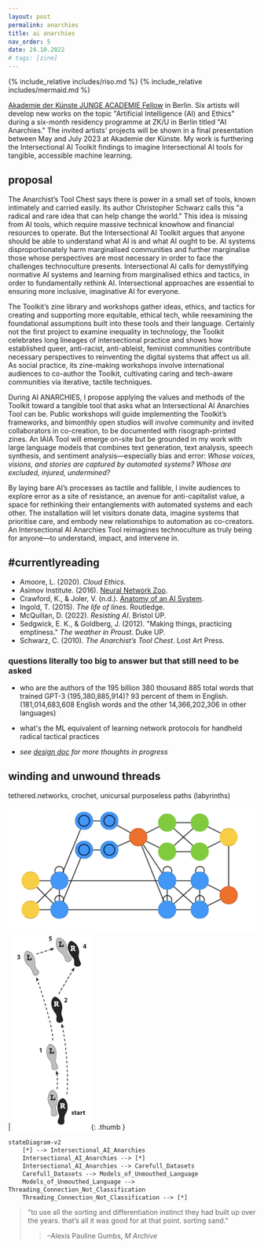 ```yaml
---
layout: post
permalink: anarchies
title: ai anarchies
nav_order: 5
date: 24.10.2022 
# tags: [zine]
---
```


{% include_relative includes/riso.md %}
{% include_relative includes/mermaid.md %}

[Akademie der Künste JUNGE ACADEMIE Fellow](https://www.adk.de/en/academy/young-academy/ai-anarchies/) in Berlin. Six artists will develop new works on the topic "Artificial Intelligence (AI) and Ethics" during a six-month residency programme at ZK/U in Berlin titled "AI Anarchies." The invited artists' projects will be shown in a final presentation between May and July 2023 at Akademie der Künste. My work is furthering the Intersectional AI Toolkit findings to imagine Intersectional AI tools for tangible, accessible machine learning. 

## proposal

The Anarchist’s Tool Chest says there is power in a small set of tools, known intimately and carried easily. Its author Christopher Schwarz calls this "a radical and rare idea that can help change the world." This idea is missing from AI tools, which require massive technical knowhow and financial resources to operate. But the Intersectional AI Toolkit argues that anyone should be able to understand what AI is and what AI ought to be.
AI systems disproportionately harm marginalised communities and further marginalise those whose perspectives are most necessary in order to face the challenges technoculture presents. Intersectional AI calls for demystifying normative AI systems and learning from marginalised ethics and tactics, in order to fundamentally rethink AI. Intersectional approaches are essential to ensuring more inclusive, imaginative AI for everyone.

The Toolkit’s zine library and workshops gather ideas, ethics, and tactics for creating and supporting more equitable, ethical tech, while reexamining the foundational assumptions built into these tools and their language. Certainly not the first project to examine inequality in technology, the Toolkit celebrates long lineages of intersectional practice and shows how established queer, anti-racist, anti-ableist, feminist communities contribute necessary perspectives to reinventing the digital systems that affect us all. As social practice, its zine-making workshops involve international audiences to co-author the Toolkit, cultivating caring and tech-aware communities via iterative, tactile techniques.

During AI ANARCHIES, I propose applying the values and methods of the Toolkit toward a tangible tool that asks what an Intersectional AI Anarchies Tool can be. Public workshops will guide implementing the Toolkit’s frameworks, and bimonthly open studios will involve community and invited collaborators in co-creation, to be documented with risograph-printed zines. An IAIA Tool will emerge on-site but be grounded in my work with large language models that combines text generation, text analysis, speech synthesis, and sentiment analysis—especially bias and error: *Whose voices, visions, and stories are captured by automated systems? Whose are excluded, injured, undermined?*

By laying bare AI’s processes as tactile and fallible, I invite audiences to explore error as a site of resistance, an avenue for anti-capitalist value, a space for rethinking their entanglements with automated systems and each other. The installation will let visitors donate data, imagine systems that prioritise care, and embody new relationships to automation as co-creators. An Intersectional AI Anarchies Tool reimagines technoculture as truly being for anyone—to understand, impact, and intervene in.

## #currentlyreading

- Amoore, L. (2020). *Cloud Ethics*.
- Asimov Institute. (2016). [Neural Network Zoo](https://www.asimovinstitute.org/neural-network-zoo/).
- Crawford, K., & Joler, V. (n.d.). [Anatomy of an AI System](http://www.anatomyof.ai).  
- Ingold, T. (2015). *The life of lines*. Routledge.
- McQuillan, D. (2022). *Resisting AI*. Bristol UP. 
- Sedgwick, E. K., & Goldberg, J. (2012). "Making things, practicing emptiness." *The weather in Proust*. Duke UP.
- Schwarz, C. (2010). *The Anarchist’s Tool Chest*. Lost Art Press.

### questions literally too big to answer but that still need to be asked
- who are the authors of the 195 billion 380 thousand 885 total words that trained GPT-3 (195,380,885,914)? 93 percent of them in English. (181,014,683,608 English words and the other 14,366,202,306 in other languages)

- what's the ML equivalent of learning network protocols for handheld radical tactical practices

- *see [design doc](designdoc) for more thoughts in progress*

## winding and unwound threads

tethered.networks, crochet, unicursal purposeless paths (labyrinths)

![attention network](assets/img/zooattn.png) | ![dancesteps](assets/img/tango.gif){: .thumb }

```mermaid!
stateDiagram-v2
    [*] --> Intersectional_AI_Anarchies
    Intersectional_AI_Anarchies --> [*]
    Intersectional_AI_Anarchies --> Carefull_Datasets
    Carefull_Datasets --> Models_of_Unmouthed_Language
    Models_of_Unmouthed_Language --> Threading_Connection_Not_Classification
    Threading_Connection_Not_Classification --> [*]
```

>"to use all the sorting and differentiation instinct they had built up over the years. that’s all it was good for at that point. sorting sand."
>>–Alexis Pauline Gumbs, *M Archive*

<!--    
# Autumn School Day 1 Workshop "Self-Hosted" with Sarah Grant

* log into server
>```ssh [login eg root]@[ip eg 95.217.234.88]```

* make a non-root user
>```useradd -m -U -s /bin/bash -G sudo [newuser]```
>```passwd [newuser]```

* edit file to harden server access, make secure
>```nano /etc/ssh/sshd_config```
>`PortNumber` (change to any) (most important for bot scanners) [eg 903]
>`MaxAuthTries 3`
>`MaxSessions 5` (not 1)
>uncomment `AuthorizedKeysFile`
>AllowAgentForwarding yes
>AllowTcpForwarding yes
>ClientAliveInterval 300 (how long to wait to ask if you're alive)
>ClientAliveCountMax 1 (how many is client still alive checks to send)
each app has it's own door to the building, the port
default mail 25, ftp 21, web 80. safe generally 3 digit and up
suggested to use something under 1024.
save w cntl x

additional things you can do... (unohost is updating)
- not allow root, login w key, etc

"wordpress 75% of web, notorious for getting hacked/spammed"

* reload system
> `systemctl restart sshd`

* ssh keypair creation

* run the yunohost install then the rest on the site (firefox)
>```curl https://install.yunohost.org | bash```

* choose one of their subdomains unless you are ready to set up your own [eg `untethered`.younohost.me]
* create a new user [may need to be diff from your user created earlier in terminal]
* run initial diagnosis - (reverse DNS is needed for email, have to request port 25 unblocked after first bill paid mb)
* install a Lets Encrypt certificate Domains>Certificate

- Roundcube (mail)
- Nextcloud (office)
- Converse (chat)

* backups made manually inside yunohost interface

* for your own domain set the A records to the ip address on your server admin panel, see younohost hints

-->